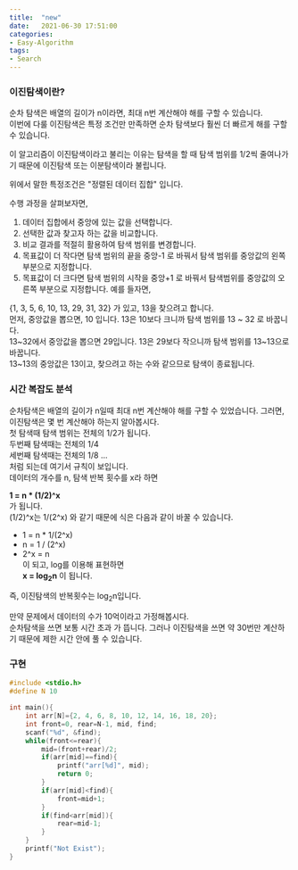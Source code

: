 ```yaml
---
title:  "new"
date:   2021-06-30 17:51:00
categories:
- Easy-Algorithm
tags:
- Search
---
```


### 이진탐색이란?
순차 탐색은 배열의 길이가 n이라면, 최대 n번 계산해야 해를 구할 수 있습니다.<br>
이번에 다룰 이진탐색은 특정 조건만 만족하면 순차 탐색보다 훨씬 더 빠르게 해를 구할 수 있습니다.<br>

이 알고리즘이 이진탐색이라고 불리는 이유는 탐색을 할 때 탐색 범위를 1/2씩 줄여나가기 때문에 이진탐색 또는 이분탐색이라 불립니다.<br>

위에서 말한 특정조건은 "정렬된 데이터 집합" 입니다.<br>

수행 과정을 살펴보자면,<br>
1. 데이터 집합에서 중앙에 있는 값을 선택합니다.
2. 선택한 값과 찾고자 하는 값을 비교합니다.
3. 비교 결과를 적절히 활용하여 탐색 범위를 변경합니다.
  1. 목표값이 더 작다면 탐색 범위의 끝을 중앙-1 로 바꿔서 탐색 범위를 중앙값의 왼쪽부분으로 지정합니다.
  2. 목표값이 더 크다면 탐색 범위의 시작을 중앙+1 로 바꿔서 탐색범위를 중앙값의 오른쪽 부분으로 지정합니다.
  예를 들자면,

{1, 3, 5, 6, 10, 13, 29, 31, 32} 가 있고, 13을 찾으려고 합니다.<br>
먼저, 중앙값을 뽑으면, 10 입니다. 13은 10보다 크니까 탐색 범위를 13 ~ 32 로 바꿉니다.<br>
13~32에서 중앙값을 뽑으면 29입니다. 13은 29보다 작으니까 탐색 범위를 13~13으로 바꿉니다.<br>
13~13의 중앙값은 13이고, 찾으려고 하는 수와 같으므로 탐색이 종료됩니다.<br>

### 시간 복잡도 분석
순차탐색은 배열의 길이가 n일때 최대 n번 계산해야 해를 구할 수 있었습니다. 그러면, 이진탐색은 몇 번 계산해야 하는지 알아봅시다.<br>
첫 탐색때 탐색 범위는 전체의 1/2가 됩니다.<br>
두번째 탐색때는 전체의 1/4<br>
세번째 탐색때는 전체의 1/8 ...<br>
처럼 되는데 여기서 규칙이 보입니다.<br>
데이터의 개수를 n, 탐색 반복 횟수를 x라 하면<br>

<b>1 = n * (1/2)^x</b><br>
가 됩니다.<br>
(1/2)^x는 1/(2^x) 와 같기 때문에 식은 다음과 같이 바꿀 수 있습니다.<br>
* 1 =  n * 1/(2^x)
* n = 1 / (2^x)
* 2^x = n<br>
이 되고, log를 이용해 표현하면<br>
<b>x = log<sub>2</sub>n</b> 이 됩니다.

즉, 이진탐색의 반복횟수는 log<sub>2</sub>n입니다.

만약 문제에서 데이터의 수가 10억이라고 가정해봅시다.<br>
순차탐색을 쓰면 보통 시간 초과 가 뜹니다. 그러나 이진탐색을 쓰면 약 30번만 계산하기 때문에 제한 시간 안에 풀 수 있습니다.

### 구현
```cpp
#include <stdio.h>
#define N 10

int main(){
    int arr[N]={2, 4, 6, 8, 10, 12, 14, 16, 18, 20};
    int front=0, rear=N-1, mid, find;
    scanf("%d", &find);
    while(front<=rear){
        mid=(front+rear)/2;
        if(arr[mid]==find){
            printf("arr[%d]", mid);
            return 0;
        }
        if(arr[mid]<find){
            front=mid+1;
        }
        if(find<arr[mid]){
            rear=mid-1;
        }
    }
    printf("Not Exist");
}
```